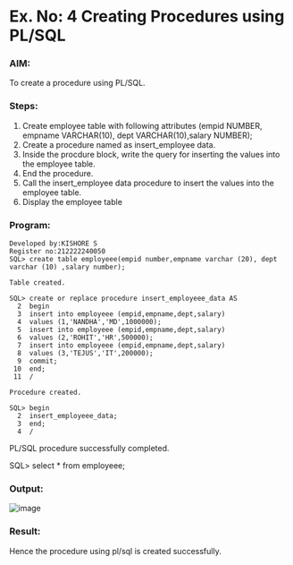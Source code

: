 # Ex. No: 4 Creating Procedures using PL/SQL

### AIM:

To create a procedure using PL/SQL.

### Steps:
1. Create employee table with following attributes (empid NUMBER, empname VARCHAR(10), dept VARCHAR(10),salary NUMBER);
2. Create a procedure named as insert_employee data.
3. Inside the procdure block, write the query for inserting the values into the employee table.
4. End the procedure.
5. Call the insert_employee data procedure to insert the values into the employee table.
6. Display the employee table

### Program:
```
Developed by:KISHORE S
Register no:212222240050
SQL> create table employeee(empid number,empname varchar (20), dept varchar (10) ,salary number);

Table created.

SQL> create or replace procedure insert_employeee_data AS
  2  begin
  3  insert into employeee (empid,empname,dept,salary)
  4  values (1,'NANDHA','MD',1000000);
  5  insert into employeee (empid,empname,dept,salary)
  6  values (2,'ROHIT','HR',500000);
  7  insert into employeee (empid,empname,dept,salary)
  8  values (3,'TEJUS','IT',200000);
  9  commit;
 10  end;
 11  /

Procedure created.

SQL> begin
  2  insert_employeee_data;
  3  end;
  4  /
```
PL/SQL procedure successfully completed.

SQL> select * from employeee;

### Output:

![image](https://github.com/Kishore2o/Ex-No-4-Creating-Procedures-using-PL-SQL/assets/118679883/8f31e074-0982-4cd1-972f-c77de51fa93c)


### Result:

Hence the procedure using pl/sql is created successfully.
